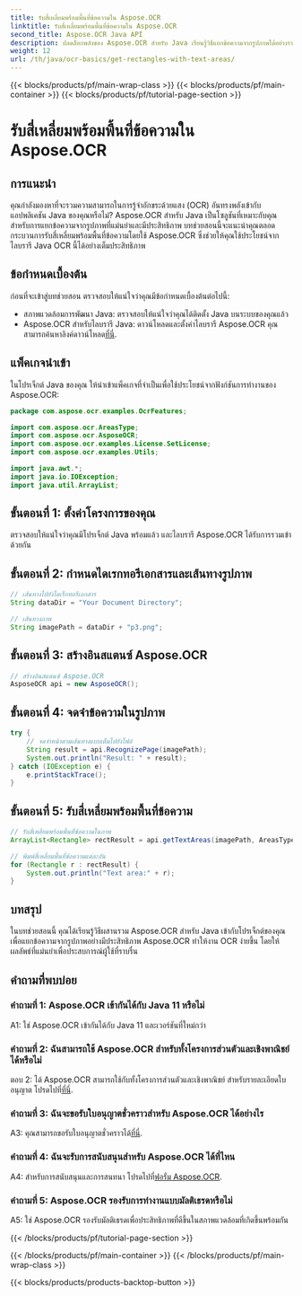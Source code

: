 ```yaml
---
title: รับสี่เหลี่ยมพร้อมพื้นที่ข้อความใน Aspose.OCR
linktitle: รับสี่เหลี่ยมพร้อมพื้นที่ข้อความใน Aspose.OCR
second_title: Aspose.OCR Java API
description: ปลดล็อกพลังของ Aspose.OCR สำหรับ Java เรียนรู้วิธีแยกข้อความจากรูปภาพได้อย่างราบรื่นในคำแนะนำทีละขั้นตอนนี้ ดาวน์โหลดเดี๋ยวนี้เพื่อการรู้จำข้อความที่มีประสิทธิภาพ
weight: 12
url: /th/java/ocr-basics/get-rectangles-with-text-areas/
---
```


{{< blocks/products/pf/main-wrap-class >}}
{{< blocks/products/pf/main-container >}}
{{< blocks/products/pf/tutorial-page-section >}}

# รับสี่เหลี่ยมพร้อมพื้นที่ข้อความใน Aspose.OCR

## การแนะนำ

คุณกำลังมองหาที่จะรวมความสามารถในการรู้จำอักขระด้วยแสง (OCR) อันทรงพลังเข้ากับแอปพลิเคชัน Java ของคุณหรือไม่? Aspose.OCR สำหรับ Java เป็นโซลูชันที่เหมาะกับคุณสำหรับการแยกข้อความจากรูปภาพที่แม่นยำและมีประสิทธิภาพ บทช่วยสอนนี้จะแนะนำคุณตลอดกระบวนการรับสี่เหลี่ยมพร้อมพื้นที่ข้อความโดยใช้ Aspose.OCR ซึ่งช่วยให้คุณใช้ประโยชน์จากไลบรารี Java OCR นี้ได้อย่างเต็มประสิทธิภาพ

## ข้อกำหนดเบื้องต้น

ก่อนที่จะเข้าสู่บทช่วยสอน ตรวจสอบให้แน่ใจว่าคุณมีข้อกำหนดเบื้องต้นต่อไปนี้:

- สภาพแวดล้อมการพัฒนา Java: ตรวจสอบให้แน่ใจว่าคุณได้ติดตั้ง Java บนระบบของคุณแล้ว
-  Aspose.OCR สำหรับไลบรารี Java: ดาวน์โหลดและตั้งค่าไลบรารี Aspose.OCR คุณสามารถค้นหาลิงค์ดาวน์โหลด[ที่นี่](https://releases.aspose.com/ocr/java/).

## แพ็คเกจนำเข้า

ในโปรเจ็กต์ Java ของคุณ ให้นำเข้าแพ็คเกจที่จำเป็นเพื่อใช้ประโยชน์จากฟังก์ชันการทำงานของ Aspose.OCR:

```java
package com.aspose.ocr.examples.OcrFeatures;

import com.aspose.ocr.AreasType;
import com.aspose.ocr.AsposeOCR;
import com.aspose.ocr.examples.License.SetLicense;
import com.aspose.ocr.examples.Utils;

import java.awt.*;
import java.io.IOException;
import java.util.ArrayList;
```

## ขั้นตอนที่ 1: ตั้งค่าโครงการของคุณ

ตรวจสอบให้แน่ใจว่าคุณมีโปรเจ็กต์ Java พร้อมแล้ว และไลบรารี Aspose.OCR ได้รับการรวมเข้าด้วยกัน

## ขั้นตอนที่ 2: กำหนดไดเรกทอรีเอกสารและเส้นทางรูปภาพ

```java
// เส้นทางไปยังไดเร็กทอรีเอกสาร
String dataDir = "Your Document Directory";

// เส้นทางภาพ
String imagePath = dataDir + "p3.png";
```

## ขั้นตอนที่ 3: สร้างอินสแตนซ์ Aspose.OCR

```java
// สร้างอินสแตนซ์ Aspose.OCR
AsposeOCR api = new AsposeOCR();
```

## ขั้นตอนที่ 4: จดจำข้อความในรูปภาพ

```java
try {
    // จดจำหน้าตามเส้นทางแบบเต็มไปยังไฟล์
    String result = api.RecognizePage(imagePath);
    System.out.println("Result: " + result);
} catch (IOException e) {
    e.printStackTrace();
}
```

## ขั้นตอนที่ 5: รับสี่เหลี่ยมพร้อมพื้นที่ข้อความ

```java
// รับสี่เหลี่ยมพร้อมพื้นที่ข้อความในภาพ
ArrayList<Rectangle> rectResult = api.getTextAreas(imagePath, AreasType.PARAGRAPHS, true);

// พิมพ์สี่เหลี่ยมพื้นที่ข้อความแต่ละอัน
for (Rectangle r : rectResult) {
    System.out.println("Text area:" + r);
}
```

## บทสรุป

ในบทช่วยสอนนี้ คุณได้เรียนรู้วิธีผสานรวม Aspose.OCR สำหรับ Java เข้ากับโปรเจ็กต์ของคุณเพื่อแยกข้อความจากรูปภาพอย่างมีประสิทธิภาพ Aspose.OCR ทำให้งาน OCR ง่ายขึ้น โดยให้ผลลัพธ์ที่แม่นยำเพื่อประสบการณ์ผู้ใช้ที่ราบรื่น

## คำถามที่พบบ่อย

### คำถามที่ 1: Aspose.OCR เข้ากันได้กับ Java 11 หรือไม่

A1: ใช่ Aspose.OCR เข้ากันได้กับ Java 11 และเวอร์ชันที่ใหม่กว่า

### คำถามที่ 2: ฉันสามารถใช้ Aspose.OCR สำหรับทั้งโครงการส่วนตัวและเชิงพาณิชย์ได้หรือไม่

 ตอบ 2: ได้ Aspose.OCR สามารถใช้กับทั้งโครงการส่วนตัวและเชิงพาณิชย์ สำหรับรายละเอียดใบอนุญาต โปรดไปที่[ที่นี่](https://purchase.aspose.com/buy).

### คำถามที่ 3: ฉันจะขอรับใบอนุญาตชั่วคราวสำหรับ Aspose.OCR ได้อย่างไร

 A3: คุณสามารถขอรับใบอนุญาตชั่วคราวได้[ที่นี่](https://purchase.aspose.com/temporary-license/).

### คำถามที่ 4: ฉันจะรับการสนับสนุนสำหรับ Aspose.OCR ได้ที่ไหน

 A4: สำหรับการสนับสนุนและการสนทนา โปรดไปที่[ฟอรั่ม Aspose.OCR](https://forum.aspose.com/c/ocr/16).

### คำถามที่ 5: Aspose.OCR รองรับการทำงานแบบมัลติเธรดหรือไม่

A5: ใช่ Aspose.OCR รองรับมัลติเธรดเพื่อประสิทธิภาพที่ดีขึ้นในสภาพแวดล้อมที่เกิดขึ้นพร้อมกัน

{{< /blocks/products/pf/tutorial-page-section >}}

{{< /blocks/products/pf/main-container >}}
{{< /blocks/products/pf/main-wrap-class >}}

{{< blocks/products/products-backtop-button >}}
